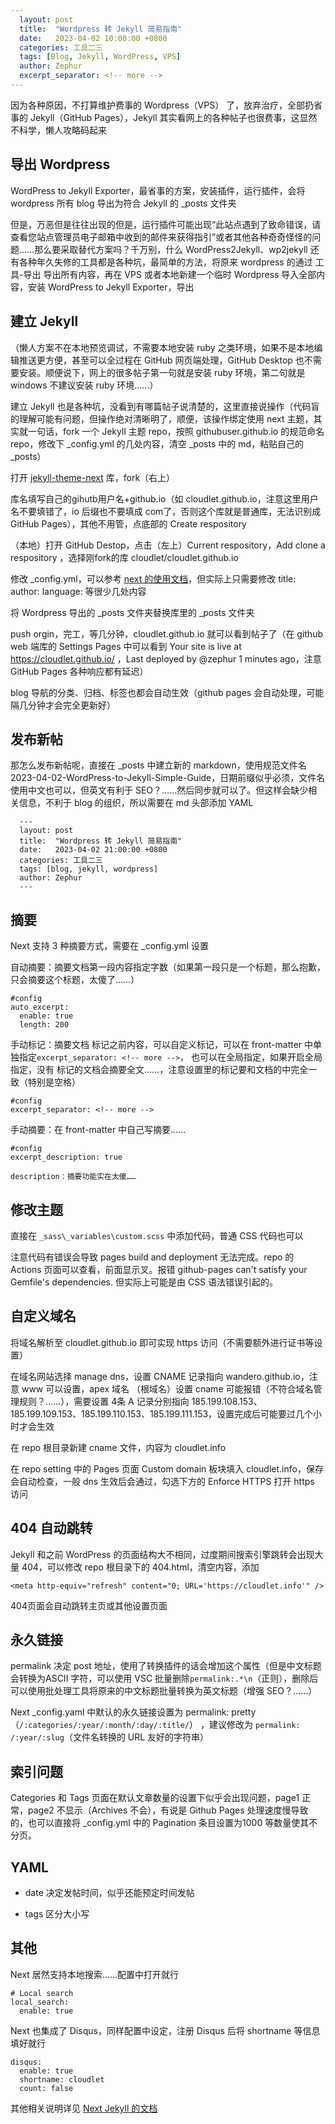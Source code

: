 ```yaml
---
  layout: post
  title:  "Wordpress 转 Jekyll 简易指南"
  date:   2023-04-02 10:00:00 +0800
  categories: 工具二三
  tags: [Blog, Jekyll, WordPress, VPS]
  author: Zephur
  excerpt_separator: <!-- more -->
---
```

因为各种原因，不打算维护费事的 Wordpress（VPS） 了，放弃治疗，全部扔省事的 Jekyll（GitHub Pages），Jekyll 其实看网上的各种帖子也很费事，这显然不科学，懒人攻略码起来

## 导出 Wordpress 

 WordPress to Jekyll Exporter，最省事的方案，安装插件，运行插件，会将 wordpress 所有 blog 导出为符合 Jekyll 的 _posts 文件夹

<!-- more -->

  但是，万恶但是往往出现的但是，运行插件可能出现“此站点遇到了致命错误，请查看您站点管理员电子邮箱中收到的邮件来获得指引”或者其他各种奇奇怪怪的问题……那么要采取替代方案吗？千万别，什么 WordPress2Jekyll、wp2jekyll 还有各种年久失修的工具都是各种坑，最简单的方法，将原来 wordpress 的通过 工具-导出 导出所有内容，再在 VPS 或者本地新建一个临时 Wordpress 导入全部内容，安装 WordPress to Jekyll Exporter，导出

## 建立 Jekyll 

  （懒人方案不在本地预览调试，不需要本地安装 ruby 之类环境，如果不是本地编辑推送更方便，甚至可以全过程在 GitHub 网页端处理，GitHub Desktop 也不需要安装。顺便说下，网上的很多帖子第一句就是安装 ruby 环境，第二句就是 windows 不建议安装 ruby 环境……）

建立 Jekyll 也是各种坑，没看到有哪篇帖子说清楚的，这里直接说操作（代码盲的理解可能有问题，但操作绝对清晰明了，顺便，该操作绑定使用 next 主题，其实就一句话，fork 一个 Jekyll 主题 repo，按照 githubuser.github.io 的规范命名 repo，修改下  _config.yml 的几处内容，清空 _posts 中的 md，粘贴自己的 _posts）

  打开 [jekyll-theme-next](https://github.com/Simpleyyt/jekyll-theme-next) 库，fork（右上）

  库名填写自己的gihutb用户名+github.io（如 cloudlet.github.io，注意这里用户名不要填错了，io 后缀也不要填成 com了，否则这个库就是普通库，无法识别成 GitHub Pages），其他不用管，点底部的 Create respository

  （本地）打开 GitHub Destop，点击（左上）Current respository，Add clone a respository ，选择刚fork的库 cloudlet/cloudlet.github.io

  修改 _config.yml，可以参考 [next 的使用文档](http://theme-next.simpleyyt.com/getting-started.html)，但实际上只需要修改 title:
    author: language: 等很少几处内容

  将 Wordpress 导出的 _posts 文件夹替换库里的  _posts 文件夹

  push orgin，完工，等几分钟，cloudlet.github.io 就可以看到帖子了（在 github web 端库的 Settings Pages 中可以看到 Your site is live at https://cloudlet.github.io/ ，Last deployed by @zephur  1 minutes ago，注意 GitHub Pages 各种响应都有延迟）

  blog 导航的分类、归档、标签也都会自动生效（github pages 会自动处理，可能隔几分钟才会完全更新好）

## 发布新帖

  那怎么发布新帖呢，直接在 _posts 中建立新的 markdown，使用规范文件名 2023-04-02-WordPress-to-Jekyll-Simple-Guide，日期前缀似乎必须，文件名使用中文也可以，但英文有利于 SEO？……然后同步就可以了。但这样会缺少相关信息，不利于 blog 的组织，所以需要在 md 头部添加 YAML

      ---
      layout: post
      title:  "Wordpress 转 Jekyll 简易指南"
      date:   2023-04-02 21:00:00 +0800
      categories: 工具二三
      tags: [blog, jekyll, wordpress]
      author: Zephur
      ---

## 摘要

Next 支持 3 种摘要方式，需要在 _config.yml 设置

自动摘要：摘要文档第一段内容指定字数（如果第一段只是一个标题，那么抱歉，只会摘要这个标题，太傻了……）

```
#config
auto_excerpt:
  enable: true
  length: 200
```

手动标记：摘要文档 标记之前内容，可以自定义标记，可以在 front-matter 中单独指定`excerpt_separator: <!-- more -->`， 也可以在全局指定，如果开启全局指定，没有  标记的文档会摘要全文……，注意设置里的标记要和文档的中完全一致（特别是空格）

```
#config
excerpt_separator: <!-- more -->
```

手动摘要：在  front-matter 中自己写摘要……

```
#config
excerpt_description: true
```

```
description：摘要功能实在太傻……
```

## 修改主题

直接在 `_sass\_variables\custom.scss` 中添加代码，普通 CSS 代码也可以

注意代码有错误会导致 pages build and deployment 无法完成。repo 的 Actions 页面可以查看，前面显示叉。报错 github-pages can't satisfy your Gemfile's dependencies. 但实际上可能是由 CSS 语法错误引起的。

## 自定义域名

将域名解析至 cloudlet.github.io 即可实现 https 访问（不需要额外进行证书等设置）

在域名网站选择 manage dns，设置 CNAME 记录指向  wandero.github.io，注意 www 可以设置，apex 域名 （根域名）设置 cname 可能报错（不符合域名管理规则？……），需要设置 4条 A 记录分别指向  185.199.108.153、185.199.109.153、185.199.110.153、185.199.111.153，设置完成后可能要过几个小时才会生效 

在 repo 根目录新建 cname 文件，内容为 cloudlet.info

在 repo setting 中的 Pages 页面 Custom domain 板块填入 cloudlet.info，保存会自动检查，一般 dns 生效后会通过，勾选下方的 Enforce HTTPS  打开 https 访问

## 404 自动跳转

Jekyll 和之前 WordPress 的页面结构大不相同，过度期间搜索引擎跳转会出现大量 404，可以修改 repo 根目录下的 404.html，清空内容，添加

```
<meta http-equiv="refresh" content="0; URL='https://cloudlet.info'" />
```

404页面会自动跳转主页或其他设置页面

## 永久链接

permalink 决定 post 地址，使用了转换插件的话会增加这个属性（但是中文标题会转换为ASCII 字符，可以使用 VSC 批量删除`permalink:.*\n`（正则），删除后可以使用批处理工具将原来的中文标题批量转换为英文标题（增强 SEO？……）

Next _config.yaml 中默认的永久链接设置为 permalink: pretty（`/:categories/:year/:month/:day/:title/`） ，建议修改为 `permalink: /:year/:slug`（文件名转换的 URL 友好的字符串）

## 索引问题

Categories 和 Tags 页面在默认文章数量的设置下似乎会出现问题，page1 正常，page2 不显示（Archives 不会），有说是 Github Pages 处理速度慢导致的，也可以直接将 _config.yml 中的 Pagination 条目设置为1000 等数量使其不分页。

## YAML

- date 决定发帖时间，似乎还能预定时间发帖

- tags 区分大小写

## 其他

Next 居然支持本地搜索……配置中打开就行

```
# Local search
local_search:
  enable: true
```

Next 也集成了 Disqus，同样配置中设定，注册 Disqus 后将 shortname 等信息填好就行

```
disqus:
  enable: true
  shortname: cloudlet
  count: false
```

 

其他相关说明详见 [Next Jekyll 的文档](http://theme-next.simpleyyt.com/getting-started.html)
